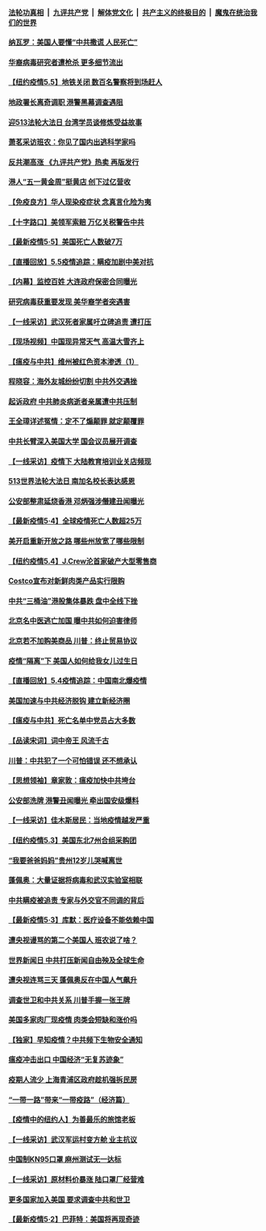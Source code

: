 ####  [法轮功真相](../../../../basic/blob/master/README.md?t=05061201) &nbsp;|&nbsp; [九评共产党](../../../../9ping.md/blob/master/README.md?t=05061201) &nbsp;|&nbsp; [解体党文化](../../../../jtdwh.md/blob/master/README.md?t=05061201)  &nbsp;|&nbsp; [共产主义的终极目的](../../../../gczydzjmd.md/blob/master/README.md?t=05061201) &nbsp;|&nbsp; [魔鬼在统治我们的世界](../../../../mgztzwmdsj.md/blob/master/README.md?t=05061201) 

#### [纳瓦罗：美国人要懂“中共撒谎 人民死亡”](../pages/nf4514/n12085419.md?t=05061201) 

#### [华裔病毒研究者遭枪杀 更多细节流出](../pages/nf4514/n12085740.md?t=05061201) 

#### [【纽约疫情5.5】地铁关闭 数百名警察将到场赶人](../pages/nf4514/n12084502.md?t=05061201) 

#### [地政署长离奇调职 港警黑幕调查遇阻](../pages/nf4514/n12085822.md?t=05061201) 

#### [迎513法轮大法日 台湾学员谈修炼受益故事](../pages/nf4514/n12079029.md?t=05061201) 

#### [萧茗采访班农：你见了国内出逃科学家吗](../pages/nf4514/n12085546.md?t=05061201) 

#### [反共潮高涨 《九评共产党》热卖 再版发行](../pages/nf4514/n12066971.md?t=05061201) 

#### [港人“五一黄金周”挺黄店 创下过亿营收](../pages/nf4514/n12085398.md?t=05061201) 

#### [【免疫良方】华人现染疫症状 念真言化险为夷](../pages/nf4514/n12085023.md?t=05061201) 

#### [【十字路口】美领军索赔 万亿关税警告中共](../pages/nf4514/n12083374.md?t=05061201) 

#### [【最新疫情5·5】美国死亡人数破7万](../pages/nf4514/n12083279.md?t=05061201) 

#### [【直播回放】5.5疫情追踪：瞒疫加剧中美对抗](../pages/nf4514/n12084597.md?t=05061201) 

#### [【内幕】监控百姓 大连政府保密合同曝光](../pages/nf4514/n12082266.md?t=05061201) 

#### [研究病毒获重要发现 美华裔学者突遇害](../pages/nf4514/n12083781.md?t=05061201) 

#### [【一线采访】武汉死者家属吁立碑追责 遭打压](../pages/nf4514/n12084421.md?t=05061201) 

#### [【现场视频】中国现异常天气 高温大雪齐上](../pages/nf4514/n12083458.md?t=05061201) 

#### [【瘟疫与中共】维州被红色资本渗透（1）](../pages/nf4514/n12082684.md?t=05061201) 

#### [程晓容：海外友城纷纷切割 中共外交遇挫](../pages/nf4514/n12083665.md?t=05061201) 

#### [起诉政府 中共肺炎病逝者亲属遭中共压制](../pages/nf4514/n12083029.md?t=05061201) 

#### [王全璋详述冤情：定不了煽颠罪 就定颠覆罪](../pages/nf4514/n12083129.md?t=05061201) 

#### [中共长臂深入美国大学 国会议员展开调查](../pages/nf4514/n12083104.md?t=05061201) 

#### [【一线采访】疫情下 大陆教育培训业关店频现](../pages/nf4514/n12080385.md?t=05061201) 

#### [513世界法轮大法日 南加名校长表达感恩](../pages/nf4514/n12082697.md?t=05061201) 

#### [公安部整肃延烧香港 邓炳强涉僭建丑闻曝光](../pages/nf4514/n12083002.md?t=05061201) 

#### [【最新疫情5·4】全球疫情死亡人数超25万](../pages/nf4514/n12079010.md?t=05061201) 

#### [美开启重新开放之路 哪些州放宽了哪些限制](../pages/nf4514/n12082828.md?t=05061201) 

#### [【纽约疫情5.4】J.Crew沦首家破产大型零售商](../pages/nf4514/n12081777.md?t=05061201) 

#### [Costco宣布对新鲜肉类产品实行限购](../pages/nf4514/n12082721.md?t=05061201) 

#### [中共“三桶油”港股集体暴跌 盘中全线下挫](../pages/nf4514/n12082531.md?t=05061201) 

#### [北京名中医逃亡加国 曝中共如何迫害律师](../pages/nf4514/n12080860.md?t=05061201) 

#### [北京若不加购美商品 川普：终止贸易协议](../pages/nf4514/n12082400.md?t=05061201) 

#### [疫情“隔离”下 美国人如何给我女儿过生日](../pages/nf4514/n12080175.md?t=05061201) 

#### [【直播回放】5.4疫情追踪：中国南北爆疫情](../pages/nf4514/n12081951.md?t=05061201) 

#### [美国加速与中共经济脱钩 建立新经济圈](../pages/nf4514/n12081800.md?t=05061201) 

#### [【瘟疫与中共】死亡名单中党员占大多数](../pages/nf4514/n12078619.md?t=05061201) 

#### [【品读宋词】词中帝王 风流千古](../pages/nf4514/n11977935.md?t=05061201) 

#### [川普：中共犯了一个可怕错误 还不想承认](../pages/nf4514/n12080777.md?t=05061201) 

#### [【思想领袖】章家敦：瘟疫加快中共垮台](../pages/nf4514/n11974313.md?t=05061201) 

#### [公安部洗牌 港警丑闻曝光 牵出国安级爆料](../pages/nf4514/n12080606.md?t=05061201) 

#### [【一线采访】佳木斯居民：当地疫情越发严重](../pages/nf4514/n12080270.md?t=05061201) 

#### [【纽约疫情5.3】美国东北7州合组采购团](../pages/nf4514/n12079463.md?t=05061201) 

#### [“我要爸爸妈妈”贵州12岁儿哭喊离世](../pages/nf4514/n12079888.md?t=05061201) 

#### [蓬佩奥：大量证据将病毒和武汉实验室相联](../pages/nf4514/n12080214.md?t=05061201) 

#### [中共瞒疫被追责 专家与外交官不同调的背后](../pages/nf4514/n12076680.md?t=05061201) 

#### [【最新疫情5·3】库默：医疗设备不能依赖中国](../pages/nf4514/n12076254.md?t=05061201) 

#### [遭央视谩骂的第二个美国人 班农说了啥？](../pages/nf4514/n12080130.md?t=05061201) 

#### [世界新闻日 中共打压新闻自由殃及全球生命](../pages/nf4514/n12079965.md?t=05061201) 

#### [遭央视连骂三天 蓬佩奥反在中国人气飙升](../pages/nf4514/n12077776.md?t=05061201) 

#### [调查世卫和中共关系 川普手握一张王牌](../pages/nf4514/n12078752.md?t=05061201) 

#### [美国多家肉厂现疫情 肉类会短缺和涨价吗](../pages/nf4514/n12078772.md?t=05061201) 

#### [【独家】早知疫情？中共频下生物安全通知](../pages/nf4514/n12077007.md?t=05061201) 

#### [瘟疫冲击出口 中国经济“无复苏迹象”](../pages/nf4514/n12078978.md?t=05061201) 

#### [疫期人流少 上海青浦区政府趁机强拆民房](../pages/nf4514/n12078830.md?t=05061201) 

#### [“一带一路”带来“一带疫路”（经济篇）](../pages/nf4514/n12068528.md?t=05061201) 

#### [【疫情中的纽约人】为善最乐的旅馆老板](../pages/nf4514/n12078670.md?t=05061201) 

#### [【一线采访】武汉军运村变方舱 业主抗议](../pages/nf4514/n12078508.md?t=05061201) 

#### [中国制KN95口罩 麻州测试无一达标](../pages/nf4514/n12078431.md?t=05061201) 

#### [【一线采访】原材料价暴涨 陆口罩厂经营难](../pages/nf4514/n12078360.md?t=05061201) 

#### [更多国家加入美国 要求调查中共和世卫](../pages/nf4514/n12078121.md?t=05061201) 

#### [【最新疫情5·2】巴菲特：美国将再现奇迹](../pages/nf4514/n12076765.md?t=05061201) 


